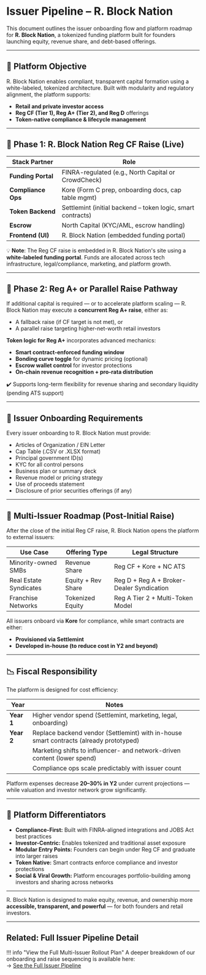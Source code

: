 # Issuer Pipeline – R. Block Nation

This document outlines the issuer onboarding flow and platform roadmap for **R. Block Nation**, a tokenized funding platform built for founders launching equity, revenue share, and debt-based offerings.

---

## 🎯 Platform Objective

R. Block Nation enables compliant, transparent capital formation using a white-labeled, tokenized architecture. Built with modularity and regulatory alignment, the platform supports:

- **Retail and private investor access**
- **Reg CF (Tier 1), Reg A+ (Tier 2), and Reg D** offerings
- **Token-native compliance & lifecycle management**

---

## 🔁 Phase 1: R. Block Nation Reg CF Raise (Live)

| Stack Partner     | Role                                              |
|-------------------|---------------------------------------------------|
| **Funding Portal** | FINRA-regulated (e.g., North Capital or CrowdCheck) |
| **Compliance Ops**| Kore (Form C prep, onboarding docs, cap table mgmt) |
| **Token Backend** | Settlemint (initial backend – token logic, smart contracts) |
| **Escrow**        | North Capital (KYC/AML, escrow handling)           |
| **Frontend (UI)** | R. Block Nation (embedded funding portal)          |

💡 **Note**: The Reg CF raise is embedded in R. Block Nation's site using a **white-labeled funding portal**. Funds are allocated across tech infrastructure, legal/compliance, marketing, and platform growth.

---

## 🔄 Phase 2: Reg A+ or Parallel Raise Pathway

If additional capital is required — or to accelerate platform scaling — R. Block Nation may execute a **concurrent Reg A+ raise**, either as:

- A fallback raise (if CF target is not met), or  
- A parallel raise targeting higher-net-worth retail investors

**Token logic for Reg A+** incorporates advanced mechanics:

- **Smart contract-enforced funding window**
- **Bonding curve toggle** for dynamic pricing (optional)
- **Escrow wallet control** for investor protections
- **On-chain revenue recognition + pro-rata distribution**

✔️ Supports long-term flexibility for revenue sharing and secondary liquidity (pending ATS support)

---

## 🧾 Issuer Onboarding Requirements

Every issuer onboarding to R. Block Nation must provide:

- Articles of Organization / EIN Letter  
- Cap Table (.CSV or .XLSX format)  
- Principal government ID(s)  
- KYC for all control persons  
- Business plan or summary deck  
- Revenue model or pricing strategy  
- Use of proceeds statement  
- Disclosure of prior securities offerings (if any)

---

## 🚀 Multi-Issuer Roadmap (Post-Initial Raise)

After the close of the initial Reg CF raise, R. Block Nation opens the platform to external issuers:

| Use Case             | Offering Type            | Legal Structure                          |
|----------------------|--------------------------|-------------------------------------------|
| Minority-owned SMBs  | Revenue Share            | Reg CF + Kore + NC ATS                    |
| Real Estate Syndicates| Equity + Rev Share      | Reg D + Reg A + Broker-Dealer Syndication |
| Franchise Networks   | Tokenized Equity         | Reg A Tier 2 + Multi-Token Model          |

All issuers onboard via **Kore** for compliance, while smart contracts are either:

- **Provisioned via Settlemint**
- **Developed in-house (to reduce cost in Y2 and beyond)**

---

## 📉 Fiscal Responsibility

The platform is designed for cost efficiency:

| Year | Notes |
|------|-------|
| **Year 1** | Higher vendor spend (Settlemint, marketing, legal, onboarding) |
| **Year 2** | Replace backend vendor (Settlemint) with in-house smart contracts (already prototyped) |
|          | Marketing shifts to influencer- and network-driven content (lower spend) |
|          | Compliance ops scale predictably with issuer count |

Platform expenses decrease **20–30% in Y2** under current projections — while valuation and investor network grow significantly.

---

## 🔐 Platform Differentiators

- **Compliance-First:** Built with FINRA-aligned integrations and JOBS Act best practices
- **Investor-Centric:** Enables tokenized and traditional asset exposure
- **Modular Entry Points:** Founders can begin under Reg CF and graduate into larger raises
- **Token Native:** Smart contracts enforce compliance and investor protections
- **Social & Viral Growth:** Platform encourages portfolio-building among investors and sharing across networks

---

R. Block Nation is designed to make equity, revenue, and ownership more **accessible, transparent, and powerful** — for both founders and retail investors.

---

## Related: Full Issuer Pipeline Detail

!!! info "View the Full Multi-Issuer Rollout Plan"
    A deeper breakdown of our onboarding and raise sequencing is available here:  
    → [See the Full Issuer Pipeline](BusinessModel/IssuerPipeline.md)

